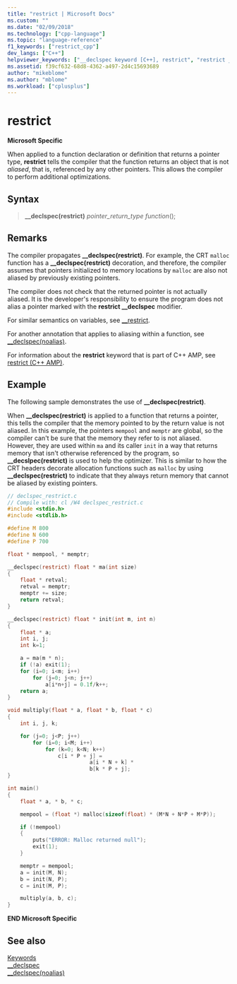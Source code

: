 ```yaml
---
title: "restrict | Microsoft Docs"
ms.custom: ""
ms.date: "02/09/2018"
ms.technology: ["cpp-language"]
ms.topic: "language-reference"
f1_keywords: ["restrict_cpp"]
dev_langs: ["C++"]
helpviewer_keywords: ["__declspec keyword [C++], restrict", "restrict __declspec keyword"]
ms.assetid: f39cf632-68d8-4362-a497-2d4c15693689
author: "mikeblome"
ms.author: "mblome"
ms.workload: ["cplusplus"]
---
```

# restrict

**Microsoft Specific**

When applied to a function declaration or definition that returns a pointer type, **restrict** tells the compiler that the function returns an object that is not *aliased*, that is, referenced by any other pointers. This allows the compiler to perform additional optimizations.

## Syntax

> **__declspec(restrict)** *pointer_return_type* *function*();  
  
## Remarks

The compiler propagates **__declspec(restrict)**. For example, the CRT `malloc` function has a **__declspec(restrict)** decoration, and therefore, the compiler assumes that pointers initialized to memory locations by `malloc` are also not aliased by previously existing pointers.

The compiler does not check that the returned pointer is not actually aliased. It is the developer's responsibility to ensure the program does not alias a pointer marked with the **restrict __declspec** modifier.  
  
For similar semantics on variables, see [__restrict](../cpp/extension-restrict.md).
 
For another annotation that applies to aliasing within a function, see [__declspec(noalias)](../cpp/noalias.md).
  
For information about the **restrict** keyword that is part of C++ AMP, see [restrict (C++ AMP)](../cpp/restrict-cpp-amp.md).  
 
## Example  

The following sample demonstrates the use of **__declspec(restrict)**.

When **__declspec(restrict)** is applied to a function that returns a pointer, this tells the compiler that the memory pointed to by the return value is not aliased. In this example, the pointers `mempool` and `memptr` are global, so the compiler can't be sure that the memory they refer to is not aliased. However, they are used within `ma` and its caller `init` in a way that returns memory that isn't otherwise referenced by the program, so **__decslpec(restrict)** is used to help the optimizer. This is similar to how the CRT headers decorate allocation functions such as `malloc` by using **__declspec(restrict)** to indicate that they always return memory that cannot be aliased by existing pointers.

```C
// declspec_restrict.c
// Compile with: cl /W4 declspec_restrict.c
#include <stdio.h>
#include <stdlib.h>

#define M 800
#define N 600
#define P 700

float * mempool, * memptr;

__declspec(restrict) float * ma(int size)
{
    float * retval;
    retval = memptr;
    memptr += size;
    return retval;
}

__declspec(restrict) float * init(int m, int n)
{
    float * a;
    int i, j;
    int k=1;

    a = ma(m * n);
    if (!a) exit(1);
    for (i=0; i<m; i++)
        for (j=0; j<n; j++)
            a[i*n+j] = 0.1f/k++;
    return a;
}

void multiply(float * a, float * b, float * c)
{
    int i, j, k;

    for (j=0; j<P; j++)
        for (i=0; i<M; i++)
            for (k=0; k<N; k++)
                c[i * P + j] =
                          a[i * N + k] *
                          b[k * P + j];
}

int main()
{
    float * a, * b, * c;

    mempool = (float *) malloc(sizeof(float) * (M*N + N*P + M*P));

    if (!mempool)
    {
        puts("ERROR: Malloc returned null");
        exit(1);
    }

    memptr = mempool;
    a = init(M, N);
    b = init(N, P);
    c = init(M, P);

    multiply(a, b, c);
}
```

**END Microsoft Specific**

## See also
 [Keywords](../cpp/keywords-cpp.md)  
 [__declspec](../cpp/declspec.md)  
 [__declspec(noalias)](../cpp/noalias.md)  
